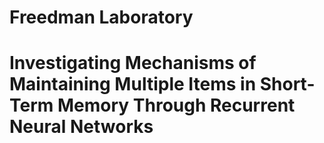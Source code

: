 # Freedman Laboratory

# Investigating Mechanisms of Maintaining Multiple Items in Short-Term Memory Through Recurrent Neural Networks
